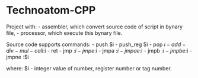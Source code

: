 # Technoatom-CPP
Project with:
    - assembler, which convert source code of script in bynary file,
    - processor, which execute this bynary file.


Source code supports commands:
    - push $i
    - push_reg $i
    - pop $i
    - add
    - div
    - mul
    - call :$i
    - ret
    - jmp :$i
    - jmpe :$i
    - jmpa :$i
    - jmpae :$i
    - jmpb :$i
    - jmpbe :$i
    - jmpne :$i

where: $i - integer value of number, register number or tag number.
